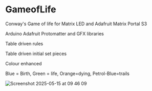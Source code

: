 # GameofLife
Conway's Game of life for Matrix LED and Adafruit Matrix Portal S3

Arduino
Adafruit Protomatter and GFX libraries

Table driven rules

Table driven initial set pieces

Colour enhanced

Blue = Birth, Green = life, Orange=dying, Petrol-Blue=trails

![Screenshot 2025-05-15 at 09 46 09](https://github.com/user-attachments/assets/8dc49c3b-cdf5-4f6b-88a2-bed34a4aeff8)
